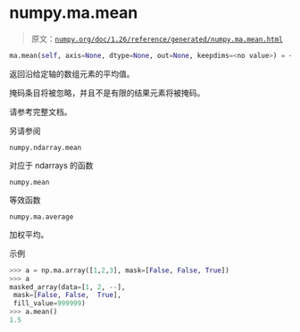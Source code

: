 # numpy.ma.mean

> 原文：[`numpy.org/doc/1.26/reference/generated/numpy.ma.mean.html`](https://numpy.org/doc/1.26/reference/generated/numpy.ma.mean.html)

```py
ma.mean(self, axis=None, dtype=None, out=None, keepdims=<no value>) = <numpy.ma.core._frommethod object>
```

返回沿给定轴的数组元素的平均值。

掩码条目将被忽略，并且不是有限的结果元素将被掩码。

请参考完整文档。

另请参阅

`numpy.ndarray.mean`

对应于 ndarrays 的函数

`numpy.mean`

等效函数

`numpy.ma.average`

加权平均。

示例

```py
>>> a = np.ma.array([1,2,3], mask=[False, False, True])
>>> a
masked_array(data=[1, 2, --],
 mask=[False, False,  True],
 fill_value=999999)
>>> a.mean()
1.5 
```
